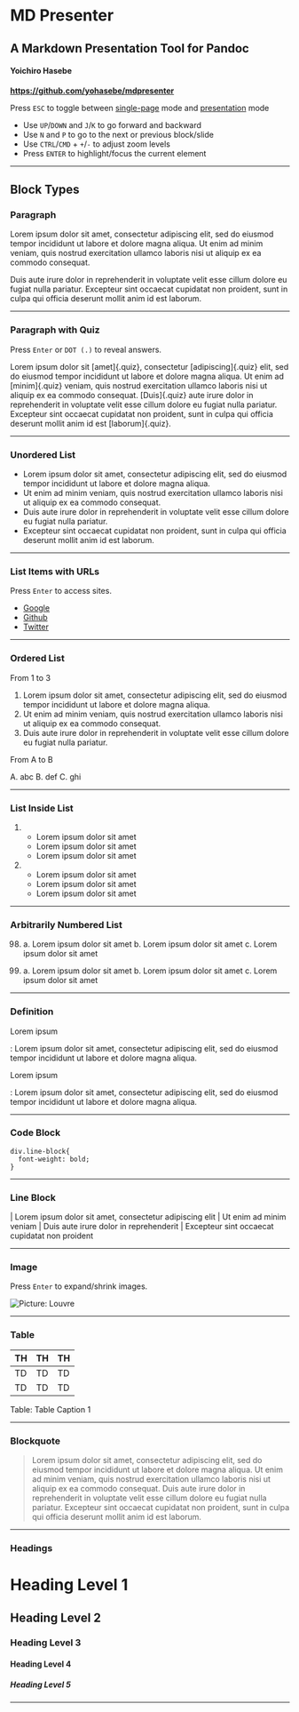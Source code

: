 # MD Presenter

## A Markdown Presentation Tool for Pandoc

#### Yoichiro Hasebe

**<https://github.com/yohasebe/mdpresenter>**

Press `ESC` to toggle between <u>single-page</u> mode and <u>presentation</u> mode

- Use `UP`/`DOWN` and `J`/`K` to go forward and backward
- Use `N` and `P` to go to the next or previous block/slide
- Use `CTRL`/`CMD` + `+`/`-` to adjust zoom levels
- Press `ENTER` to highlight/focus the current element

----

## Block Types

### Paragraph

Lorem ipsum dolor sit amet, consectetur adipiscing elit, sed do eiusmod tempor incididunt ut labore et dolore magna aliqua. Ut enim ad minim veniam, quis nostrud exercitation ullamco laboris nisi ut aliquip ex ea commodo consequat. 

Duis aute irure dolor in reprehenderit in voluptate velit esse cillum dolore eu fugiat nulla pariatur. Excepteur sint occaecat cupidatat non proident, sunt in culpa qui officia deserunt mollit anim id est laborum.

----

### Paragraph with Quiz

Press `Enter` or `DOT (.)` to reveal answers.

Lorem ipsum dolor sit [amet]{.quiz}, consectetur [adipiscing]{.quiz} elit, sed do eiusmod tempor incididunt ut labore et dolore magna aliqua. Ut enim ad [minim]{.quiz} veniam, quis nostrud exercitation ullamco laboris nisi ut aliquip ex ea commodo consequat. [Duis]{.quiz} aute irure dolor in reprehenderit in voluptate velit esse cillum dolore eu fugiat nulla pariatur. Excepteur sint occaecat cupidatat non proident, sunt in culpa qui officia deserunt mollit anim id est [laborum]{.quiz}.

----


### Unordered List

* Lorem ipsum dolor sit amet, consectetur adipiscing elit, sed do eiusmod tempor incididunt ut labore et dolore magna aliqua.
* Ut enim ad minim veniam, quis nostrud exercitation ullamco laboris nisi ut aliquip ex ea commodo consequat.
* Duis aute irure dolor in reprehenderit in voluptate velit esse cillum dolore eu fugiat nulla pariatur.
* Excepteur sint occaecat cupidatat non proident, sunt in culpa qui officia deserunt mollit anim id est laborum.

----

### List Items with URLs

Press `Enter` to access sites.

* [Google](https://google.com)
* [Github](https://github.com)
* [Twitter](https://twitter.com)

----

### Ordered List

From 1 to 3

1. Lorem ipsum dolor sit amet, consectetur adipiscing elit, sed do eiusmod tempor incididunt ut labore et dolore magna aliqua.
2. Ut enim ad minim veniam, quis nostrud exercitation ullamco laboris nisi ut aliquip ex ea commodo consequat. 
3. Duis aute irure dolor in reprehenderit in voluptate velit esse cillum dolore eu fugiat nulla pariatur.

From A to B

A.  abc
B.  def
C.  ghi

----

### List Inside List

1. - Lorem ipsum dolor sit amet
   - Lorem ipsum dolor sit amet
   - Lorem ipsum dolor sit amet

2. - Lorem ipsum dolor sit amet
   - Lorem ipsum dolor sit amet
   - Lorem ipsum dolor sit amet

----

### Arbitrarily Numbered List

98. a. Lorem ipsum dolor sit amet
    b. Lorem ipsum dolor sit amet
    c. Lorem ipsum dolor sit amet

99. a. Lorem ipsum dolor sit amet
    b. Lorem ipsum dolor sit amet
    c. Lorem ipsum dolor sit amet

----

### Definition

Lorem ipsum

: Lorem ipsum dolor sit amet, consectetur adipiscing elit, sed do eiusmod tempor incididunt ut labore et dolore magna aliqua.

Lorem ipsum

: Lorem ipsum dolor sit amet, consectetur adipiscing elit, sed do eiusmod tempor incididunt ut labore et dolore magna aliqua.

----

### Code Block

```
div.line-block{
  font-weight: bold;
}
```

----

### Line Block

| Lorem ipsum dolor sit amet, consectetur adipiscing elit
| Ut enim ad minim veniam
| Duis aute irure dolor in reprehenderit
| Excepteur sint occaecat cupidatat non proident

----

### Image

Press `Enter` to expand/shrink images.

![Picture: Louvre](https://upload.wikimedia.org/wikipedia/commons/thumb/6/66/Louvre_Museum_Wikimedia_Commons.jpg/1200px-Louvre_Museum_Wikimedia_Commons.jpg)

----

### Table

| TH | TH | TH |
|:---|:---|:---|
| TD | TD | TD |
| TD | TD | TD |

Table: Table Caption 1

----

### Blockquote

> Lorem ipsum dolor sit amet, consectetur adipiscing elit, sed do eiusmod tempor incididunt ut labore et dolore magna aliqua. Ut enim ad minim veniam, quis nostrud exercitation ullamco laboris nisi ut aliquip ex ea commodo consequat. Duis aute irure dolor in reprehenderit in voluptate velit esse cillum dolore eu fugiat nulla pariatur. Excepteur sint occaecat cupidatat non proident, sunt in culpa qui officia deserunt mollit anim id est laborum.

----

### Headings

# Heading Level 1

## Heading Level 2

### Heading Level 3

#### Heading Level 4

##### Heading Level 5

----
